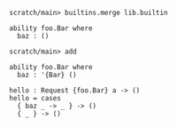 ```ucm
scratch/main> builtins.merge lib.builtin
```

```unison
ability foo.Bar where
  baz : ()
```

```ucm
scratch/main> add
```

```unison:error
ability foo.Bar where
  baz : '{Bar} ()

hello : Request {foo.Bar} a -> ()
hello = cases
  { baz _ -> _ } -> ()
  { _ } -> ()
```
